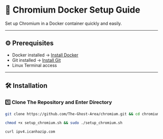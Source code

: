 # 🚀 Chromium Docker Setup Guide

Set up Chromium in a Docker container quickly and easily.

---

## ⚙️ Prerequisites

- Docker installed → [Install Docker](https://docs.docker.com/get-docker/)  
- Git installed → [Install Git](https://git-scm.com/downloads)  
- Linux Terminal access  

---

## 🛠️ Installation

### 1️⃣ Clone The Repository and Enter Directory

```bash
git clone https://github.com/The-Ghost-Area/chromium.git && cd chromium

chmod +x setup_chromium.sh && sudo ./setup_chromium.sh

curl ipv4.icanhazip.com
